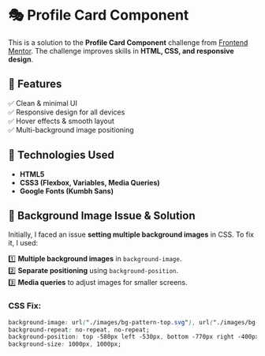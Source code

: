 # 🎭 Profile Card Component

This is a solution to the **Profile Card Component** challenge from [Frontend Mentor](https://www.frontendmentor.io). The challenge improves skills in **HTML, CSS, and responsive design**.

## 📌 Features

✅ Clean & minimal UI  
✅ Responsive design for all devices  
✅ Hover effects & smooth layout  
✅ Multi-background image positioning  

## 🚀 Technologies Used

- **HTML5**
- **CSS3 (Flexbox, Variables, Media Queries)**
- **Google Fonts (Kumbh Sans)**

## 🎨 Background Image Issue & Solution

Initially, I faced an issue **setting multiple background images** in CSS. To fix it, I used:  

1️⃣ **Multiple background images** in `background-image`.  
2️⃣ **Separate positioning** using `background-position`.  
3️⃣ **Media queries** to adjust images for smaller screens.

### **CSS Fix:**
```css
background-image: url("./images/bg-pattern-top.svg"), url("./images/bg-pattern-bottom.svg");
background-repeat: no-repeat, no-repeat;
background-position: top -580px left -530px, bottom -770px right -400px;
background-size: 1000px, 1000px;


